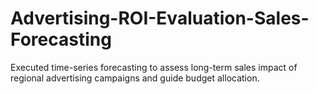 # Advertising-ROI-Evaluation-Sales-Forecasting
Executed time-series forecasting to assess long-term sales impact of regional advertising campaigns and guide budget allocation.
